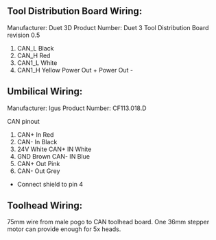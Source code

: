 
## Tool Distribution Board Wiring:
Manufacturer: Duet 3D
Product Number: Duet 3 Tool Distribution Board revision 0.5 
1. CAN_L Black 
2. CAN_H Red 
3. CAN1_L White
4. CAN1_H Yellow
Power Out +
Power Out - 



## Umbilical Wiring:
Manufacturer: Igus
Product Number: CF113.018.D

CAN pinout
1. CAN+ In Red
2. CAN- In Black
3. 24V White CAN+ IN White
4. GND Brown CAN- IN Blue
5. CAN+ Out Pink
6. CAN- Out Grey

* Connect shield to pin 4



## Toolhead Wiring:
75mm wire from male pogo to CAN toolhead board. 
One 36mm stepper motor can provide enough for 5x heads.
